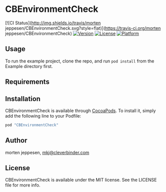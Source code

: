 # CBEnvironmentCheck

[![CI Status](http://img.shields.io/travis/morten jeppesen/CBEnvironmentCheck.svg?style=flat)](https://travis-ci.org/morten jeppesen/CBEnvironmentCheck)
[![Version](https://img.shields.io/cocoapods/v/CBEnvironmentCheck.svg?style=flat)](http://cocoapods.org/pods/CBEnvironmentCheck)
[![License](https://img.shields.io/cocoapods/l/CBEnvironmentCheck.svg?style=flat)](http://cocoapods.org/pods/CBEnvironmentCheck)
[![Platform](https://img.shields.io/cocoapods/p/CBEnvironmentCheck.svg?style=flat)](http://cocoapods.org/pods/CBEnvironmentCheck)

## Usage

To run the example project, clone the repo, and run `pod install` from the Example directory first.

## Requirements

## Installation

CBEnvironmentCheck is available through [CocoaPods](http://cocoapods.org). To install
it, simply add the following line to your Podfile:

```ruby
pod "CBEnvironmentCheck"
```

## Author

morten jeppesen, mkj@cleverbinder.com

## License

CBEnvironmentCheck is available under the MIT license. See the LICENSE file for more info.
